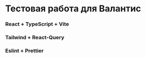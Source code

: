 # Тестовая работа для Валантис

### React + TypeScript + Vite
### Tailwind + React-Query
### Eslint + Prettier


